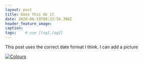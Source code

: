 ```yaml
---
layout: post
title: Does this do it
date: 2020-06-19T09:32:54.396Z
header_feature_image:
caption:
tags:    # use [tag1,tag2]
---
```

This post uses the correct date format I think. I can add a picture


[![Colours](/uploads/IMG_2791.jpg)](/uploads/IMG_2791.jpg)
